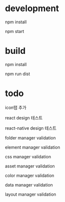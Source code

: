 # development

npm install

npm start

# build

npm install

npm run dist

# todo

icon탭 추가

react design 테스트

react-native design 테스트

folder manager validation

element manager validation

css manager validation

asset manager validation

color manager validation

data manager validation

layout manager validation
